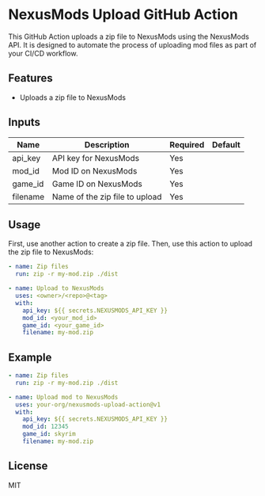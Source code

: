 # NexusMods Upload GitHub Action


This GitHub Action uploads a zip file to NexusMods using the NexusMods API. It is designed to automate the process of uploading mod files as part of your CI/CD workflow.


## Features

- Uploads a zip file to NexusMods

## Inputs

| Name      | Description                   | Required | Default |
| --------- | ----------------------------- | -------- | ------- |
| api_key   | API key for NexusMods         | Yes      |         |
| mod_id    | Mod ID on NexusMods           | Yes      |         |
| game_id   | Game ID on NexusMods          | Yes      |         |
| filename  | Name of the zip file to upload| Yes      |         |

## Usage

First, use another action to create a zip file. Then, use this action to upload the zip file to NexusMods:

```yaml
- name: Zip files
  run: zip -r my-mod.zip ./dist

- name: Upload to NexusMods
  uses: <owner>/<repo>@<tag>
  with:
    api_key: ${{ secrets.NEXUSMODS_API_KEY }}
    mod_id: <your_mod_id>
    game_id: <your_game_id>
    filename: my-mod.zip
```

## Example

```yaml
- name: Zip files
  run: zip -r my-mod.zip ./dist

- name: Upload mod to NexusMods
  uses: your-org/nexusmods-upload-action@v1
  with:
    api_key: ${{ secrets.NEXUSMODS_API_KEY }}
    mod_id: 12345
    game_id: skyrim
    filename: my-mod.zip
```

## License

MIT
